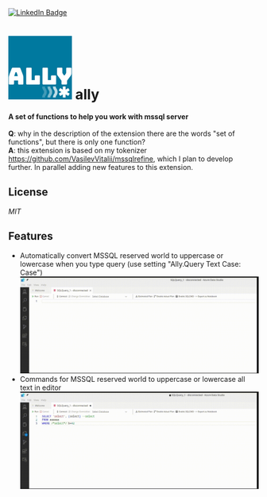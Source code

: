 <div id="badges">
  <a href="https://www.linkedin.com/in/vasilev-vitalii/">
    <img src="https://img.shields.io/badge/LinkedIn-blue?style=for-the-badge&logo=linkedin&logoColor=white" alt="LinkedIn Badge"/>
  </a>
</div>

# ![logo](images/favicon-128x128.png) ally
**A set of functions to help you work with mssql server**
<br />
<br />
**Q**: why in the description of the extension there are the words "set of functions", but there is only one function?<br />
**A**: this extension is based on my tokenizer https://github.com/VasilevVitalii/mssqlrefine, which I plan to develop further. In parallel adding new features to this extension.
## License
*MIT*
## Features
* Automatically convert MSSQL reserved world to uppercase or lowercase when you type query (use setting "Ally.Query Text Case: Case")<br />
![Usage](images/video1.gif)
* Commands for MSSQL reserved world to uppercase or lowercase all text in editor<br />
![Usage](images/video2.gif)


